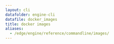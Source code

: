 ```yaml
---
layout: cli
datafolder: engine-cli
datafile: docker_images
title: docker images
aliases:
  - /edge/engine/reference/commandline/images/
---
```

<!--
This page is automatically generated from Docker's source code. If you want to
suggest a change to the text that appears here, open a ticket or pull request
in the source repository on GitHub:

https://github.com/docker/cli
-->
